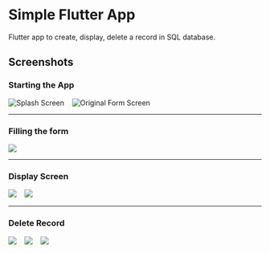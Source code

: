 # Simple Flutter App

Flutter app to create, display, delete a record in SQL database.

## Screenshots
### Starting the App
![](https://github.com/suburbanbourbon/simple-flutter-app/blob/master/app-screenshots/splash-screen.png?raw=true "Splash Screen")&nbsp;&nbsp;&nbsp;&nbsp;![](https://github.com/suburbanbourbon/simple-flutter-app/blob/master/app-screenshots/form%20screen%20without%20details.png?raw=true "Original Form Screen")

------------

### Filling the form
![](https://github.com/suburbanbourbon/simple-flutter-app/blob/master/app-screenshots/form%20screen%20with%20details.png?raw=true)

------------

### Display Screen
![](https://github.com/suburbanbourbon/simple-flutter-app/blob/master/app-screenshots/display%20screen%20without%20details.png?raw=true)&nbsp;&nbsp;&nbsp;&nbsp;![](https://github.com/suburbanbourbon/simple-flutter-app/blob/master/app-screenshots/display%20screen%20with%20details.png?raw=true)

------------

### Delete Record
![](https://github.com/suburbanbourbon/simple-flutter-app/blob/master/app-screenshots/display%20screen%20with%20details.png?raw=true)&nbsp;&nbsp;&nbsp;&nbsp;![](https://github.com/suburbanbourbon/simple-flutter-app/blob/master/app-screenshots/delete%20record%20form%20screen.png?raw=true)&nbsp;&nbsp;&nbsp;&nbsp;![](https://github.com/suburbanbourbon/simple-flutter-app/blob/master/app-screenshots/delete%20record%202.png?raw=true)